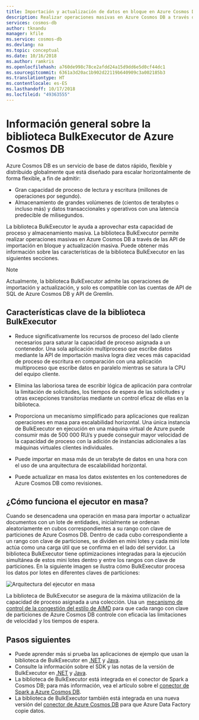 ```yaml
---
title: Importación y actualización de datos en bloque en Azure Cosmos DB mediante la biblioteca BulkExecutor | Microsoft Docs
description: Realizar operaciones masivas en Azure Cosmos DB a través de las API de importación en bloque y actualización masiva que ofrece la biblioteca BulkExecutor.
services: cosmos-db
author: tknandu
manager: kfile
ms.service: cosmos-db
ms.devlang: na
ms.topic: conceptual
ms.date: 10/16/2018
ms.author: ramkris
ms.openlocfilehash: a760de998c78ce2afdd24a15d9dd6e5d0cf44dc1
ms.sourcegitcommit: 6361a3d20ac1b902d22119b640909c3a002185b3
ms.translationtype: HT
ms.contentlocale: es-ES
ms.lasthandoff: 10/17/2018
ms.locfileid: "49363555"
---
```

# <a name="azure-cosmos-db-bulk-executor-library-overview"></a>Información general sobre la biblioteca BulkExecutor de Azure Cosmos DB
 
Azure Cosmos DB es un servicio de base de datos rápido, flexible y distribuido globalmente que está diseñado para escalar horizontalmente de forma flexible, a fin de admitir: 

* Gran capacidad de proceso de lectura y escritura (millones de operaciones por segundo).  
* Almacenamiento de grandes volúmenes de (cientos de terabytes o incluso más) y datos transaccionales y operativos con una latencia predecible de milisegundos.  

La biblioteca BulkExecutor le ayuda a aprovechar esta capacidad de proceso y almacenamiento masiva. La biblioteca BulkExecutor permite realizar operaciones masivas en Azure Cosmos DB a través de las API de importación en bloque y actualización masiva. Puede obtener más información sobre las características de la biblioteca BulkExecutor en las siguientes secciones. 

> [!NOTE] 
> Actualmente, la biblioteca BulkExecutor admite las operaciones de importación y actualización, y solo es compatible con las cuentas de API de SQL de Azure Cosmos DB y API de Gremlin.
 
## <a name="key-features-of-the-bulk-executor-library"></a>Características clave de la biblioteca BulkExecutor  
 
* Reduce significativamente los recursos de proceso del lado cliente necesarios para saturar la capacidad de proceso asignada a un contenedor. Una sola aplicación multiproceso que escribe datos mediante la API de importación masiva logra diez veces más capacidad de proceso de escritura en comparación con una aplicación multiproceso que escribe datos en paralelo mientras se satura la CPU del equipo cliente.  

* Elimina las laboriosa tarea de escribir lógica de aplicación para controlar la limitación de solicitudes, los tiempos de espera de las solicitudes y otras excepciones transitorias mediante un control eficaz de ellas en la biblioteca.  

* Proporciona un mecanismo simplificado para aplicaciones que realizan operaciones en masa para escalabilidad horizontal. Una única instancia de BulkExecutor en ejecución en una máquina virtual de Azure puede consumir más de 500 000 RU/s y puede conseguir mayor velocidad de la capacidad de proceso con la adición de instancias adicionales a las máquinas virtuales clientes individuales.  
 
* Puede importar en masa más de un terabyte de datos en una hora con el uso de una arquitectura de escalabilidad horizontal.  

* Puede actualizar en masa los datos existentes en los contenedores de Azure Cosmos DB como revisiones. 
 
## <a name="how-does-the-bulk-executor-operate"></a>¿Cómo funciona el ejecutor en masa? 

Cuando se desencadena una operación en masa para importar o actualizar documentos con un lote de entidades, inicialmente se ordenan aleatoriamente en cubos correspondientes a su rango con clave de particiones de Azure Cosmos DB. Dentro de cada cubo correspondiente a un rango con clave de particiones, se dividen en mini lotes y cada mini lote actúa como una carga útil que se confirma en el lado del servidor. La biblioteca BulkExecutor tiene optimizaciones integradas para la ejecución simultánea de estos mini lotes dentro y entre los rangos con clave de particiones. En la siguiente imagen se ilustra cómo BulkExecutor procesa los datos por lotes en diferentes claves de particiones:  

![Arquitectura del ejecutor en masa](./media/bulk-executor-overview/bulk-executor-architecture.png)

La biblioteca de BulkExecutor se asegura de la máxima utilización de la capacidad de proceso asignada a una colección. Usa un  [mecanismo de control de la congestión del estilo de AIMD](https://tools.ietf.org/html/rfc5681) para que cada rango con clave de particiones de Azure Cosmos DB controle con eficacia las limitaciones de velocidad y los tiempos de espera. 

## <a name="next-steps"></a>Pasos siguientes 
  
* Puede aprender más si prueba las aplicaciones de ejemplo que usan la biblioteca de BulkExecutor en [.NET](bulk-executor-dot-net.md) y [Java](bulk-executor-java.md).  
* Consulte la información sobre el SDK y las notas de la versión de BulkExecutor en [.NET](sql-api-sdk-bulk-executor-dot-net.md) y [Java](sql-api-sdk-bulk-executor-java.md).
* La biblioteca de BulkExecutor está integrada en el conector de Spark a Cosmos DB; para más información, vea el artículo sobre el [conector de Spark a Azure Cosmos DB](spark-connector.md).  
* La biblioteca de BulkExecutor también está integrada en una nueva versión del [conector de Azure Cosmos DB](https://aka.ms/bulkexecutor-adf-v2) para que Azure Data Factory copie datos.
